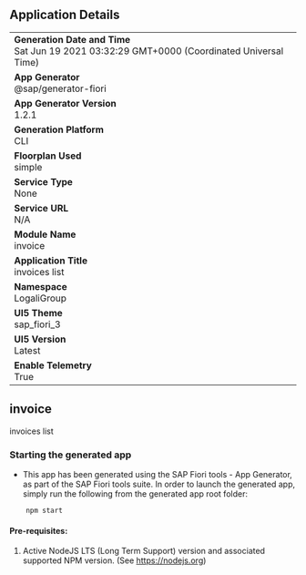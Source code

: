 ## Application Details
|               |
| ------------- |
|**Generation Date and Time**<br>Sat Jun 19 2021 03:32:29 GMT+0000 (Coordinated Universal Time)|
|**App Generator**<br>@sap/generator-fiori|
|**App Generator Version**<br>1.2.1|
|**Generation Platform**<br>CLI|
|**Floorplan Used**<br>simple|
|**Service Type**<br>None|
|**Service URL**<br>N/A
|**Module Name**<br>invoice|
|**Application Title**<br>invoices list|
|**Namespace**<br>LogaliGroup|
|**UI5 Theme**<br>sap_fiori_3|
|**UI5 Version**<br>Latest|
|**Enable Telemetry**<br>True|

## invoice

invoices list

### Starting the generated app

-   This app has been generated using the SAP Fiori tools - App Generator, as part of the SAP Fiori tools suite.  In order to launch the generated app, simply run the following from the generated app root folder:

```
    npm start
```

#### Pre-requisites:

1. Active NodeJS LTS (Long Term Support) version and associated supported NPM version.  (See https://nodejs.org)


